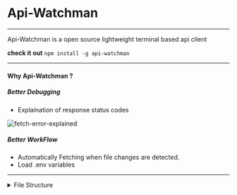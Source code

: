 # Api-Watchman
---

Api-Watchman is a open source lightweight terminal based api client

__check it out__  `npm install -g api-watchman`

---

#### Why Api-Watchman ?
##### Better Debugging
- Explaination of response status codes

![fetch-error-explained](https://user-images.githubusercontent.com/85863923/132039743-471ae2c5-e668-4020-bde4-efb496dadbae.png)
##### Better WorkFlow
- Automatically Fetching when file changes are detected.
- Load .env variables
---

<details>
<summary>File Structure</summary>
<br>

├── build\
│   └── watchman.js\
├── config.json\
├── help.txt\
├── LICENSE\
├── nodemon.json\
├── options.json\
├── package.json\
├── package-lock.json\
├── publish.sh\
├── README.md\
├── rollup.config.js\
├── src\
│   ├── commands.js\
│   ├── errorType.js\
│   ├── example.js\
│   ├── index.js\
│   └── util.js
2 directories, 16 files
</details>
